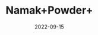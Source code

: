 ---
title: 'Namak+Powder+'
date: '2022-09-15' 
metatag: '' 
inventory: '0' 
draft: false 
# meta description 
shortDescripton: ''
description: 'Powder+Form'
longdescription: ''
featured: True
# product Price
price: '40.0'
# Product Short Description
shortDescription: ''
productID: '1DC1BBA5-5524-ED11-9968-005056B3A416'
type: 'products'
category: 'Powder+Form' 
thumnailproduct: 'https://aminsaddiquidawakhana.eralive.net/images/products/1DC1BBA5-5524-ED11-9968-005056B3A4161.png' 
images:
  - image: 'images/products/1DC1BBA5-5524-ED11-9968-005056B3A4161.png'  
Variants:
---